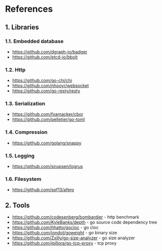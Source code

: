 # References

## 1. Libraries

### 1.1. Embedded database

* https://github.com/dgraph-io/badger
* https://github.com/etcd-io/bbolt

### 1.2. Http

* https://github.com/go-chi/chi
* https://github.com/nhooyr/websocket
* https://github.com/go-resty/resty

### 1.3. Serialization

* https://github.com/fxamacker/cbor
* https://github.com/pelletier/go-toml

### 1.4. Compression

* https://github.com/golang/snappy

### 1.5. Logging

* https://github.com/sirupsen/logrus

### 1.6. Filesystem

* https://github.com/spf13/afero

## 2. Tools

* https://github.com/codesenberg/bombardier - http benchmark
* https://github.com/KyleBanks/depth - go source code dependency tree
* https://github.com/hhatto/gocloc - go cloc
* https://github.com/jondot/goweight - go binary size
* https://github.com/Zxilly/go-size-analyzer - go size analyzer
* https://github.com/jpillora/go-tcp-proxy - tcp proxy

